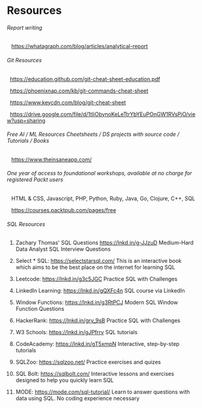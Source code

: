 # Resources

###### Report writing

&nbsp;&nbsp; https://whatagraph.com/blog/articles/analytical-report

###### Git Resources
&nbsp;&nbsp;https://education.github.com/git-cheat-sheet-education.pdf

&nbsp;&nbsp;https://phoenixnap.com/kb/git-commands-cheat-sheet

&nbsp;&nbsp;https://www.keycdn.com/blog/git-cheat-sheet

&nbsp;&nbsp;https://drive.google.com/file/d/1tIiObynoKeLeTtrYbYEuPOnGW1RVsPjO/view?usp=sharing


###### Free AI / ML Resources Cheetsheets / DS projects with source code / Tutorials / Books
&nbsp;&nbsp; https://www.theinsaneapp.com/ 

###### One year of access to foundational workshops, available at no charge for registered Packt users
&nbsp;&nbsp; HTML & CSS, Javascript, PHP, Python, Ruby, Java, Go, Clojure, C++, SQL

&nbsp;&nbsp; https://courses.packtpub.com/pages/free

###### SQL  Resources
1. Zachary Thomas' SQL Questions https://lnkd.in/g-JJzuD
Medium-Hard Data Analyst SQL Interview Questions

2. Select * SQL: https://selectstarsql.com/
This is an interactive book which aims to be the best place on the internet for learning SQL

3. Leetcode: https://lnkd.in/g3c5JGC
Practice SQL with Challenges

4. LinkedIn Learning: https://lnkd.in/gQXFc4n
SQL course via LinkedIn

5. Window Functions: https://lnkd.in/g3RtPCJ
Modern SQL Window Function Questions

6. HackerRank: https://lnkd.in/grv_9sB
Practice SQL with Challenges

7. W3 Schools: https://lnkd.in/gJPfrrv
SQL tutorials

8. CodeAcademy: https://lnkd.in/gT5xmpN
Interactive, step-by-step tutorials

9. SQLZoo: https://sqlzoo.net/
Practice exercises and quizes

10. SQL Bolt: https://sqlbolt.com/
Interactive lessons and exercises designed to help you quickly learn SQL

11. MODE: https://mode.com/sql-tutorial/ Learn to answer questions with data using SQL. No coding experience necessary



